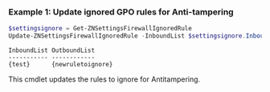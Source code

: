 ### Example 1: Update ignored GPO rules for Anti-tampering
```powershell
$settingsignore = Get-ZNSettingsFirewallIgnoredRule
Update-ZNSettingsFirewallIgnoredRule -InboundList $settingsignore.InboundList -OutboundList @("newruletoignore")
```

```output
InboundList OutboundList
----------- ------------
{test}      {newruletoignore}
```

This cmdlet updates the rules to ignore for Antitampering.
